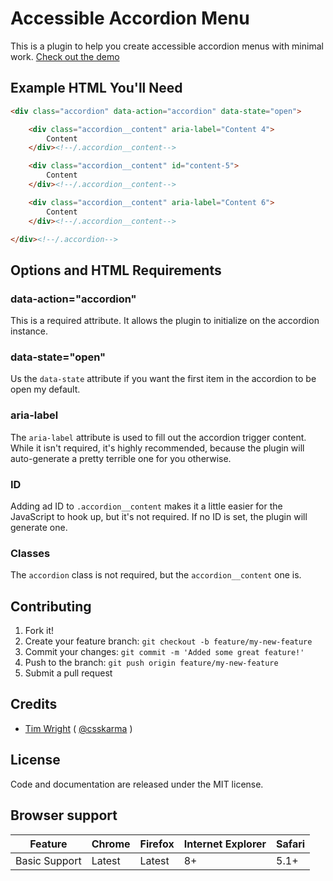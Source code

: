 # Accessible Accordion Menu

This is a plugin to help you create accessible accordion menus with minimal work. [Check out the demo](https://timwright12.github.io/a11y-accordion/)

## Example HTML You'll Need

```html
<div class="accordion" data-action="accordion" data-state="open">

	<div class="accordion__content" aria-label="Content 4">
		Content
	</div><!--/.accordion__content-->

	<div class="accordion__content" id="content-5">
		Content
	</div><!--/.accordion__content-->

	<div class="accordion__content" aria-label="Content 6">
		Content
	</div><!--/.accordion__content-->

</div><!--/.accordion-->
```

## Options and HTML Requirements

### data-action="accordion"

This is a required attribute. It allows the plugin to initialize on the accordion instance.

### data-state="open"

Us the `data-state` attribute if you want the first item in the accordion to be open my default.

### aria-label

The `aria-label` attribute is used to fill out the accordion trigger content. While it isn't required, it's highly recommended, because the plugin will auto-generate a pretty terrible one for you otherwise.

### ID

Adding ad ID to `.accordion__content` makes it a little easier for the JavaScript to hook up, but it's not required. If no ID is set, the plugin will generate one.

### Classes

The `accordion` class is not required, but the `accordion__content` one is.

## Contributing

1. Fork it!
2. Create your feature branch: `git checkout -b feature/my-new-feature`
3. Commit your changes: `git commit -m 'Added some great feature!'`
4. Push to the branch: `git push origin feature/my-new-feature`
5. Submit a pull request

## Credits

- [Tim Wright](http://github.com/timwright12) ( [@csskarma](http://twitter.com/csskarma) )

## License

Code and documentation are released under the MIT license.

## Browser support

| Feature       | Chrome | Firefox | Internet Explorer | Safari |
|---------------|--------|---------|-------------------|--------|
| Basic Support | Latest | Latest  | 8+                | 5.1+   |
